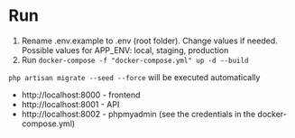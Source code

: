 # Run

1. Rename .env.example to .env (root folder). Change values if needed. Possible values for APP_ENV: local, staging, production
2. Run
`docker-compose -f "docker-compose.yml" up -d --build`

`php artisan migrate --seed --force` will be executed automatically

- http://localhost:8000 - frontend
- http://localhost:8001 - API
- http://localhost:8002 - phpmyadmin (see the credentials in the docker-compose.yml)